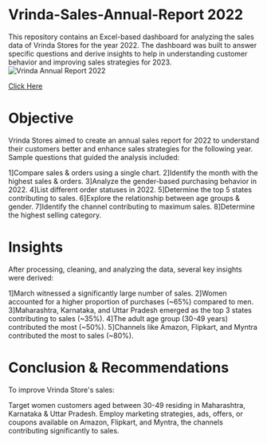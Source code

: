# Vrinda-Sales-Annual-Report 2022
This repository contains an Excel-based dashboard for analyzing the sales data of Vrinda Stores for the year 2022. The dashboard was built to answer specific questions and derive insights to help in understanding customer behavior and improving sales strategies for 2023.
![Vrinda Annual Report 2022](https://github.com/PankajTechExpert/Vrinda-Sales-Annual-Report/assets/166281091/b177f182-3a94-43ae-aebb-47b0520cb579)

<a href="https://1drv.ms/x/s!At2RKOJBfiWDgcQbDJ_a5mTyCJYWnA">Click Here</a>
# Objective
Vrinda Stores aimed to create an annual sales report for 2022 to understand their customers better and enhance sales strategies for the following year. Sample questions that guided the analysis included:

1]Compare sales & orders using a single chart.
2]Identify the month with the highest sales & orders.
3]Analyze the gender-based purchasing behavior in 2022.
4]List different order statuses in 2022.
5]Determine the top 5 states contributing to sales.
6]Explore the relationship between age groups & gender.
7]Identify the channel contributing to maximum sales.
8]Determine the highest selling category.

# Insights
After processing, cleaning, and analyzing the data, several key insights were derived:

1]March witnessed a significantly large number of sales.
2]Women accounted for a higher proportion of purchases (~65%) compared to men.
3]Maharashtra, Karnataka, and Uttar Pradesh emerged as the top 3 states contributing to sales (~35%).
4]The adult age group (30-49 years) contributed the most (~50%).
5]Channels like Amazon, Flipkart, and Myntra contributed the most to sales (~80%).

# Conclusion & Recommendations
To improve Vrinda Store's sales:

Target women customers aged between 30-49 residing in Maharashtra, Karnataka & Uttar Pradesh.
Employ marketing strategies, ads, offers, or coupons available on Amazon, Flipkart, and Myntra, the channels contributing significantly to sales.



